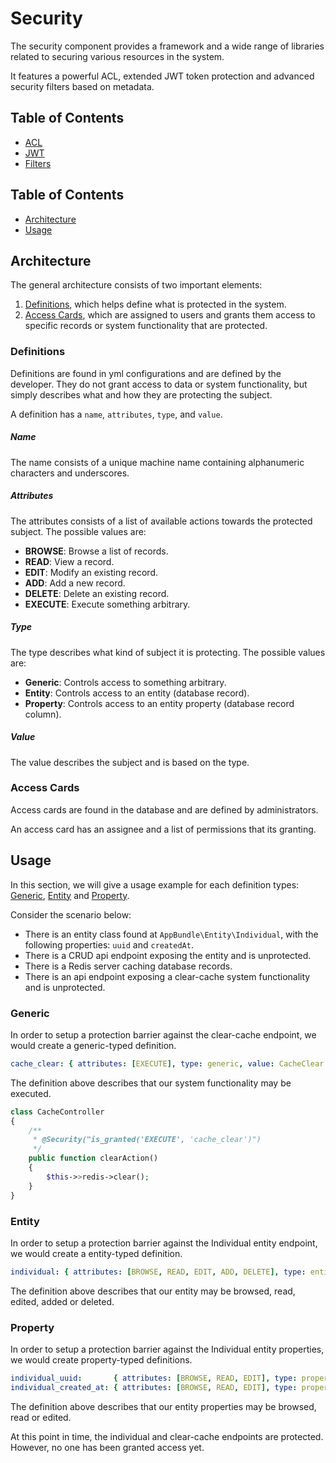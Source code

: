 # Security

The security component provides a framework and a wide range of libraries related to securing various resources in the system.

It features a powerful ACL, extended JWT token protection and advanced security filters based on metadata.

## Table of Contents

- [ACL](Bridge/Symfony/Bundle/Resources/documentation/acl.md)
- [JWT](Bridge/Symfony/Bundle/Resources/documentation/jwt.md)
- [Filters](Bridge/Symfony/Bundle/Resources/documentation/filters.md)



















## Table of Contents

- [Architecture](#architecture)
- [Usage](#usage)

## Architecture

The general architecture consists of two important elements: 

1. [Definitions](#definitions), which helps define what is protected in the system.
2. [Access Cards](#access-cards), which are assigned to users and grants them access to specific records or system functionality that are protected.

### Definitions

Definitions are found in yml configurations and are defined by the developer. They do not grant access to data or system functionality, but simply describes what and how they are protecting the subject.

A definition has a `name`, `attributes`, `type`, and `value`.

##### Name

The name consists of a unique machine name containing alphanumeric characters and underscores.

##### Attributes

The attributes consists of a list of available actions towards the protected subject. The possible values are:

- **BROWSE**: Browse a list of records.
- **READ**: View a record.
- **EDIT**: Modify an existing record.
- **ADD**: Add a new record.
- **DELETE**: Delete an existing record.
- **EXECUTE**: Execute something arbitrary.

##### Type

The type describes what kind of subject it is protecting. The possible values are:

- **Generic**: Controls access to something arbitrary.
- **Entity**: Controls access to an entity (database record).
- **Property**: Controls access to an entity property (database record column).

##### Value

The value describes the subject and is based on the type.

### Access Cards

Access cards are found in the database and are defined by administrators.

An access card has an assignee and a list of permissions that its granting.

## Usage

In this section, we will give a usage example for each definition types: [Generic](#generic), [Entity](#entity) and [Property](#property).

Consider the scenario below:

- There is an entity class found at `AppBundle\Entity\Individual`, with the following properties: `uuid` and `createdAt`.
- There is a CRUD api endpoint exposing the entity and is unprotected.
- There is a Redis server caching database records.
- There is an api endpoint exposing a clear-cache system functionality and is unprotected.

### Generic

In order to setup a protection barrier against the clear-cache endpoint, we would create a generic-typed definition.

```yml
cache_clear: { attributes: [EXECUTE], type: generic, value: CacheClear }
```

The definition above describes that our system functionality may be executed.

```php
class CacheController
{
    /**
     * @Security("is_granted('EXECUTE', 'cache_clear')")
     */
    public function clearAction()
    {
        $this->>redis->clear();
    }
}
```

### Entity

In order to setup a protection barrier against the Individual entity endpoint, we would create a entity-typed definition.

```yml
individual: { attributes: [BROWSE, READ, EDIT, ADD, DELETE], type: entity, value: AppBundle\Entity\Individual }
```

The definition above describes that our entity may be browsed, read, edited, added or deleted.

### Property

In order to setup a protection barrier against the Individual entity properties, we would create property-typed definitions.

```yml
individual_uuid:       { attributes: [BROWSE, READ, EDIT], type: property, value: AppBundle\Entity\Individual.uuid }
individual_created_at: { attributes: [BROWSE, READ, EDIT], type: property, value: AppBundle\Entity\Individual.createdAt }
```

The definition above describes that our entity properties may be browsed, read or edited.

At this point in time, the individual and clear-cache endpoints are protected. However, no one has been granted access yet.


